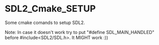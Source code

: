 # SDL2_Cmake_SETUP
Some cmake comands to setup SDL2.

Note: In case it doesn't work try to put "#define SDL_MAIN_HANDLED" before #include<SDL2/SDL.h>.
It MIGHT work :))
